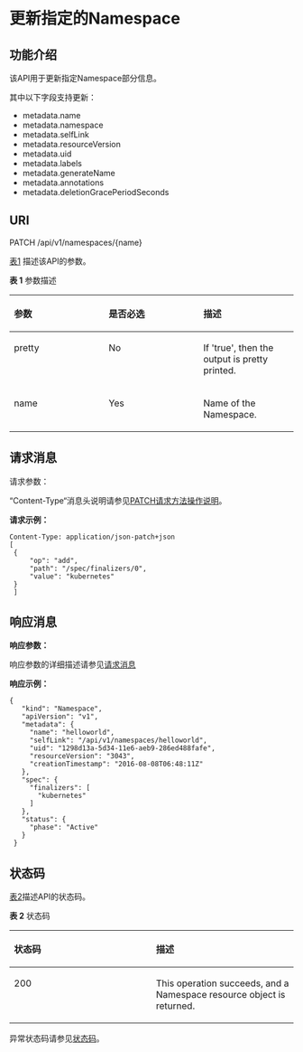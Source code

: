 # 更新指定的Namespace<a name="cce_02_0057"></a>

## 功能介绍<a name="sc61ab07a6774411fb5e23e4e03f0e408"></a>

该API用于更新指定Namespace部分信息。

其中以下字段支持更新：

-   metadata.name
-   metadata.namespace
-   metadata.selfLink
-   metadata.resourceVersion
-   metadata.uid
-   metadata.labels
-   metadata.generateName
-   metadata.annotations
-   metadata.deletionGracePeriodSeconds

## URI<a name="s5c4ede3df2254d4f9f948470a4167390"></a>

PATCH /api/v1/namespaces/\{name\}

[表1](#zh-cn_topic_0079614923_table59025204)  描述该API的参数。

**表 1**  参数描述

<a name="zh-cn_topic_0079614923_table59025204"></a>
<table><thead align="left"><tr id="zh-cn_topic_0079614923_row63400648"><th class="cellrowborder" valign="top" width="33.33333333333333%" id="mcps1.2.4.1.1"><p id="zh-cn_topic_0079614923_p35178835"><a name="zh-cn_topic_0079614923_p35178835"></a><a name="zh-cn_topic_0079614923_p35178835"></a>参数</p>
</th>
<th class="cellrowborder" valign="top" width="33.33333333333333%" id="mcps1.2.4.1.2"><p id="p22220716201640"><a name="p22220716201640"></a><a name="p22220716201640"></a>是否必选</p>
</th>
<th class="cellrowborder" valign="top" width="33.33333333333333%" id="mcps1.2.4.1.3"><p id="p55047609201640"><a name="p55047609201640"></a><a name="p55047609201640"></a>描述</p>
</th>
</tr>
</thead>
<tbody><tr id="zh-cn_topic_0079614923_row19774328"><td class="cellrowborder" valign="top" width="33.33333333333333%" headers="mcps1.2.4.1.1 "><p id="zh-cn_topic_0079614923_p58216758"><a name="zh-cn_topic_0079614923_p58216758"></a><a name="zh-cn_topic_0079614923_p58216758"></a>pretty</p>
</td>
<td class="cellrowborder" valign="top" width="33.33333333333333%" headers="mcps1.2.4.1.2 "><p id="zh-cn_topic_0079614923_p17936932"><a name="zh-cn_topic_0079614923_p17936932"></a><a name="zh-cn_topic_0079614923_p17936932"></a>No</p>
</td>
<td class="cellrowborder" valign="top" width="33.33333333333333%" headers="mcps1.2.4.1.3 "><p id="zh-cn_topic_0079614923_p43605354"><a name="zh-cn_topic_0079614923_p43605354"></a><a name="zh-cn_topic_0079614923_p43605354"></a>If 'true', then the output is pretty printed.</p>
</td>
</tr>
<tr id="zh-cn_topic_0079614923_row56903870"><td class="cellrowborder" valign="top" width="33.33333333333333%" headers="mcps1.2.4.1.1 "><p id="zh-cn_topic_0079614923_p45810748"><a name="zh-cn_topic_0079614923_p45810748"></a><a name="zh-cn_topic_0079614923_p45810748"></a>name</p>
</td>
<td class="cellrowborder" valign="top" width="33.33333333333333%" headers="mcps1.2.4.1.2 "><p id="zh-cn_topic_0079614923_p19683111"><a name="zh-cn_topic_0079614923_p19683111"></a><a name="zh-cn_topic_0079614923_p19683111"></a>Yes</p>
</td>
<td class="cellrowborder" valign="top" width="33.33333333333333%" headers="mcps1.2.4.1.3 "><p id="zh-cn_topic_0079614923_p50828134"><a name="zh-cn_topic_0079614923_p50828134"></a><a name="zh-cn_topic_0079614923_p50828134"></a>Name of the Namespace.</p>
</td>
</tr>
</tbody>
</table>

## 请求消息<a name="s4d6a0dae909c4b3d800845ccdd482356"></a>

请求参数：

“Content-Type“消息头说明请参见[PATCH请求方法操作说明](PATCH请求方法操作说明.md)。

**请求示例：**

```
Content-Type: application/json-patch+json
[ 
 { 
     "op": "add", 
     "path": "/spec/finalizers/0", 
     "value": "kubernetes" 
 } 
 ]
```

## 响应消息<a name="s89a8214dd2d7407393601192524b8ada"></a>

**响应参数：**

响应参数的详细描述请参见[请求消息](创建Namespace.md#zh-cn_topic_0079615062_ref458675483)

**响应示例：**

```
{ 
   "kind": "Namespace", 
   "apiVersion": "v1", 
   "metadata": { 
     "name": "helloworld", 
     "selfLink": "/api/v1/namespaces/helloworld", 
     "uid": "1298d13a-5d34-11e6-aeb9-286ed488fafe", 
     "resourceVersion": "3043", 
     "creationTimestamp": "2016-08-08T06:48:11Z" 
   }, 
   "spec": { 
     "finalizers": [ 
       "kubernetes" 
     ] 
   }, 
   "status": { 
     "phase": "Active" 
   } 
 }
```

## 状态码<a name="s49d4dd78f7d2431d8a003bd92b596d76"></a>

[表2](#zh-cn_topic_0079614923_table61464796)描述API的状态码。

**表 2**  状态码

<a name="zh-cn_topic_0079614923_table61464796"></a>
<table><thead align="left"><tr id="zh-cn_topic_0079614923_row24265995"><th class="cellrowborder" valign="top" width="50%" id="mcps1.2.3.1.1"><p id="p6837280201640"><a name="p6837280201640"></a><a name="p6837280201640"></a>状态码</p>
</th>
<th class="cellrowborder" valign="top" width="50%" id="mcps1.2.3.1.2"><p id="p16948825201640"><a name="p16948825201640"></a><a name="p16948825201640"></a>描述</p>
</th>
</tr>
</thead>
<tbody><tr id="zh-cn_topic_0079614923_row37389755"><td class="cellrowborder" valign="top" width="50%" headers="mcps1.2.3.1.1 "><p id="zh-cn_topic_0079614923_p8671305"><a name="zh-cn_topic_0079614923_p8671305"></a><a name="zh-cn_topic_0079614923_p8671305"></a>200</p>
</td>
<td class="cellrowborder" valign="top" width="50%" headers="mcps1.2.3.1.2 "><p id="zh-cn_topic_0079614923_p31287108"><a name="zh-cn_topic_0079614923_p31287108"></a><a name="zh-cn_topic_0079614923_p31287108"></a>This operation succeeds, and a Namespace resource object is returned.</p>
</td>
</tr>
</tbody>
</table>

异常状态码请参见[状态码](状态码.md)。

